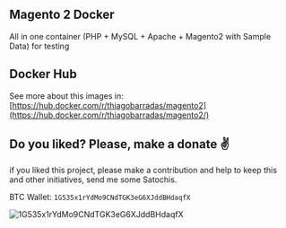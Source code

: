 ## Magento 2 Docker 

All in one container (PHP + MySQL + Apache + Magento2 with Sample Data) for testing

## Docker Hub

See more about this images in:
[https://hub.docker.com/r/thiagobarradas/magento2](https://hub.docker.com/r/thiagobarradas/magento2/)

## Do you liked? Please, make a donate :v:

if you liked this project, please make a contribution and help to keep this and other initiatives, send me some Satochis.

BTC Wallet: `1G535x1rYdMo9CNdTGK3eG6XJddBHdaqfX`

![1G535x1rYdMo9CNdTGK3eG6XJddBHdaqfX](https://i.imgur.com/mN7ueoE.png)
